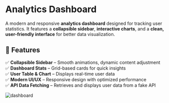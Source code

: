 # Analytics Dashboard

A modern and responsive **analytics dashboard** designed for tracking user statistics. It features a **collapsible sidebar**, **interactive charts**, and a **clean, user-friendly interface** for better data visualization.

## 🚀 Features
✅ **Collapsible Sidebar** – Smooth animations, dynamic content adjustment  
✅ **Dashboard Stats** – Grid-based cards for quick insights  
✅ **User Table & Chart** – Displays real-time user data  
✅ **Modern UI/UX** – Responsive design with optimized performance  
✅ **API Data Fetching** – Retrieves and displays user data from a fake API  

![dashboard](https://github.com/user-attachments/assets/cadd95fe-7ffd-4710-884a-de9120fe1d10)
